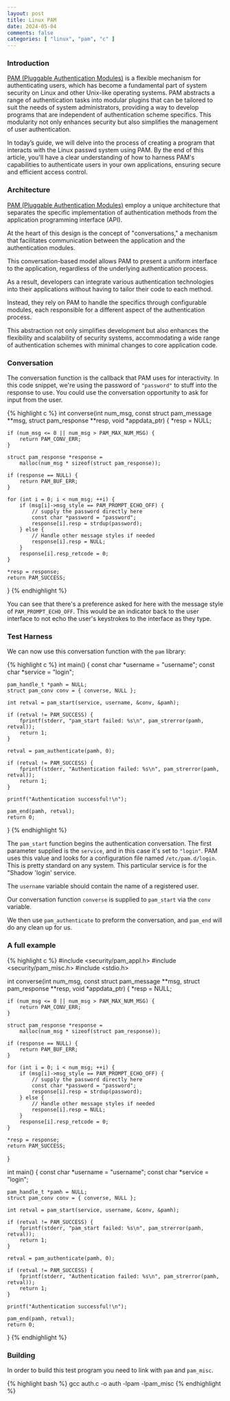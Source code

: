```yaml
---
layout: post
title: Linux PAM
date: 2024-05-04
comments: false
categories: [ "linux", "pam", "c" ]
---
```


### Introduction

[PAM (Pluggable Authentication Modules)](https://github.com/linux-pam/linux-pam) is a flexible mechanism for authenticating users, which has become a fundamental part of system security on Linux and other Unix-like operating systems. PAM abstracts a range of authentication tasks into modular plugins that can be tailored to suit the needs of system administrators, providing a way to develop programs that are independent of authentication scheme specifics. This modularity not only enhances security but also simplifies the management of user authentication.

In today’s guide, we will delve into the process of creating a program that interacts with the Linux passwd system using PAM. By the end of this article, you'll have a clear understanding of how to harness PAM's capabilities to authenticate users in your own applications, ensuring secure and efficient access control.

### Architecture

[PAM (Pluggable Authentication Modules)](https://github.com/linux-pam/linux-pam) employ a unique architecture that separates the specific implementation of authentication methods from the application programming interface (API).

At the heart of this design is the concept of "conversations," a mechanism that facilitates communication between the application and the authentication modules.

This conversation-based model allows PAM to present a uniform interface to the application, regardless of the underlying authentication process.

As a result, developers can integrate various authentication technologies into their applications without having to tailor their code to each method.

Instead, they rely on PAM to handle the specifics through configurable modules, each responsible for a different aspect of the authentication process.

This abstraction not only simplifies development but also enhances the flexibility and scalability of security systems, accommodating a wide range of authentication schemes with minimal changes to core application code.

### Conversation

The conversation function is the callback that PAM uses for interactivity. In this code snippet, we're using the password of `"password"` to stuff into the response to use. You could use the
conversation opportunity to ask for input from the user.

{% highlight c %}
int converse(int num_msg, const struct pam_message **msg, struct pam_response **resp, void *appdata_ptr) {
    *resp = NULL;
    
    if (num_msg <= 0 || num_msg > PAM_MAX_NUM_MSG) {
        return PAM_CONV_ERR;
    }
    
    struct pam_response *response =
        malloc(num_msg * sizeof(struct pam_response));

    if (response == NULL) {
        return PAM_BUF_ERR;
    }
    
    for (int i = 0; i < num_msg; ++i) {
        if (msg[i]->msg_style == PAM_PROMPT_ECHO_OFF) {
            // supply the password directly here
            const char *password = "password";
            response[i].resp = strdup(password);
        } else {
            // Handle other message styles if needed
            response[i].resp = NULL;
        }
        response[i].resp_retcode = 0;
    }
    
    *resp = response;
    return PAM_SUCCESS;
}
{% endhighlight %}

You can see that there's a preference asked for here with the message style of `PAM_PROMPT_ECHO_OFF`. This would be an indicator back to the user interface to not echo the user's keystrokes
to the interface as they type. 

### Test Harness

We can now use this conversation function with the `pam` library:

{% highlight c %}
int main() {
    const char *username = "username";
    const char *service = "login";

    pam_handle_t *pamh = NULL;
    struct pam_conv conv = { converse, NULL };

    int retval = pam_start(service, username, &conv, &pamh);

    if (retval != PAM_SUCCESS) {
        fprintf(stderr, "pam_start failed: %s\n", pam_strerror(pamh, retval));
        return 1;
    }

    retval = pam_authenticate(pamh, 0);

    if (retval != PAM_SUCCESS) {
        fprintf(stderr, "Authentication failed: %s\n", pam_strerror(pamh, retval));
        return 1;
    }

    printf("Authentication successful!\n");

    pam_end(pamh, retval);
    return 0;
}
{% endhighlight %}

The `pam_start` function begins the authentication conversation. The first parameter supplied
is the `service`, and in this case it's set to `"login"`. PAM uses this value and looks for
a configuration file named `/etc/pam.d/login`. This is pretty standard on any system. This
particular service is for the "Shadow 'login' service.

The `username` variable should contain the name of a registered user.

Our conversation function `converse` is supplied to `pam_start` via the `conv` variable.

We then use `pam_authenticate` to preform the conversation, and `pam_end` will do any clean up for us.

### A full example

{% highlight c %}
#include <security/pam_appl.h>
#include <security/pam_misc.h>
#include <stdio.h>

int converse(int num_msg, const struct pam_message **msg, struct pam_response **resp, void *appdata_ptr) {
    *resp = NULL;
    
    if (num_msg <= 0 || num_msg > PAM_MAX_NUM_MSG) {
        return PAM_CONV_ERR;
    }
    
    struct pam_response *response =
        malloc(num_msg * sizeof(struct pam_response));

    if (response == NULL) {
        return PAM_BUF_ERR;
    }
    
    for (int i = 0; i < num_msg; ++i) {
        if (msg[i]->msg_style == PAM_PROMPT_ECHO_OFF) {
            // supply the password directly here
            const char *password = "password";
            response[i].resp = strdup(password);
        } else {
            // Handle other message styles if needed
            response[i].resp = NULL;
        }
        response[i].resp_retcode = 0;
    }
    
    *resp = response;
    return PAM_SUCCESS;
}

int main() {
    const char *username = "username";
    const char *service = "login";

    pam_handle_t *pamh = NULL;
    struct pam_conv conv = { converse, NULL };

    int retval = pam_start(service, username, &conv, &pamh);

    if (retval != PAM_SUCCESS) {
        fprintf(stderr, "pam_start failed: %s\n", pam_strerror(pamh, retval));
        return 1;
    }

    retval = pam_authenticate(pamh, 0);

    if (retval != PAM_SUCCESS) {
        fprintf(stderr, "Authentication failed: %s\n", pam_strerror(pamh, retval));
        return 1;
    }

    printf("Authentication successful!\n");

    pam_end(pamh, retval);
    return 0;
}
{% endhighlight %}

### Building

In order to build this test program you need to link with `pam` and `pam_misc`.

{% highlight bash %}
gcc auth.c -o auth -lpam -lpam_misc
{% endhighlight %}

